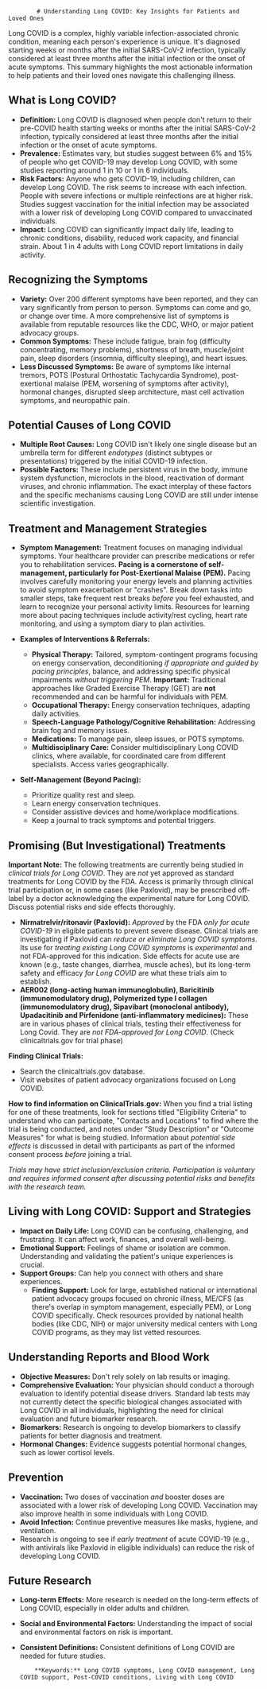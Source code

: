 
            # Understanding Long COVID: Key Insights for Patients and Loved Ones

Long COVID is a complex, highly variable infection-associated chronic condition, meaning each person's experience is unique. It's diagnosed starting weeks or months after the initial SARS-CoV-2 infection, typically considered at least three months after the initial infection or the onset of acute symptoms. This summary highlights the most actionable information to help patients and their loved ones navigate this challenging illness.

## What is Long COVID?

*   **Definition:** Long COVID is diagnosed when people don't return to their pre-COVID health starting weeks or months after the initial SARS-CoV-2 infection, typically considered at least three months after the initial infection or the onset of acute symptoms.
*   **Prevalence:** Estimates vary, but studies suggest between 6% and 15% of people who get COVID-19 may develop Long COVID, with some studies reporting around 1 in 10 or 1 in 6 individuals.
*   **Risk Factors:** Anyone who gets COVID-19, including children, can develop Long COVID. The risk seems to increase with each infection. People with severe infections or multiple reinfections are at higher risk. Studies suggest vaccination for the initial infection may be associated with a lower risk of developing Long COVID compared to unvaccinated individuals.
*   **Impact:** Long COVID can significantly impact daily life, leading to chronic conditions, disability, reduced work capacity, and financial strain. About 1 in 4 adults with Long COVID report limitations in daily activity.

## Recognizing the Symptoms

*   **Variety:** Over 200 different symptoms have been reported, and they can vary significantly from person to person. Symptoms can come and go, or change over time. A more comprehensive list of symptoms is available from reputable resources like the CDC, WHO, or major patient advocacy groups.
*   **Common Symptoms:** These include fatigue, brain fog (difficulty concentrating, memory problems), shortness of breath, muscle/joint pain, sleep disorders (insomnia, difficulty sleeping), and heart issues.
*   **Less Discussed Symptoms:** Be aware of symptoms like internal tremors, POTS (Postural Orthostatic Tachycardia Syndrome), post-exertional malaise (PEM, worsening of symptoms after activity), hormonal changes, disrupted sleep architecture, mast cell activation symptoms, and neuropathic pain.

## Potential Causes of Long COVID

*   **Multiple Root Causes:** Long COVID isn't likely one single disease but an umbrella term for different *endotypes* (distinct subtypes or presentations) triggered by the initial COVID-19 infection.
*   **Possible Factors:** These include persistent virus in the body, immune system dysfunction, microclots in the blood, reactivation of dormant viruses, and chronic inflammation. The exact interplay of these factors and the specific mechanisms causing Long COVID are still under intense scientific investigation.

## Treatment and Management Strategies

*   **Symptom Management:** Treatment focuses on managing individual symptoms. Your healthcare provider can prescribe medications or refer you to rehabilitation services. **Pacing is a cornerstone of self-management, particularly for Post-Exertional Malaise (PEM).** Pacing involves carefully monitoring your energy levels and planning activities to avoid symptom exacerbation or "crashes". Break down tasks into smaller steps, take frequent rest breaks *before* you feel exhausted, and learn to recognize your personal activity limits. Resources for learning more about pacing techniques include activity/rest cycling, heart rate monitoring, and using a symptom diary to plan activities.

*   **Examples of Interventions & Referrals:**
    *   **Physical Therapy:** Tailored, symptom-contingent programs focusing on energy conservation, deconditioning *if appropriate and guided by pacing principles*, balance, and addressing specific physical impairments *without triggering PEM*. **Important:** Traditional approaches like Graded Exercise Therapy (GET) are **not** recommended and can be harmful for individuals with PEM.
    *   **Occupational Therapy:** Energy conservation techniques, adapting daily activities.
    *   **Speech-Language Pathology/Cognitive Rehabilitation:** Addressing brain fog and memory issues.
    *   **Medications:** To manage pain, sleep issues, or POTS symptoms.
    *   **Multidisciplinary Care:** Consider multidisciplinary Long COVID clinics, where available, for coordinated care from different specialists. Access varies geographically.
*   **Self-Management (Beyond Pacing):**
    *   Prioritize quality rest and sleep.
    *   Learn energy conservation techniques.
    *   Consider assistive devices and home/workplace modifications.
    *   Keep a journal to track symptoms and potential triggers.

## Promising (But Investigational) Treatments

**Important Note:** The following treatments are currently being studied in *clinical trials for Long COVID*. They are *not* yet approved as standard treatments for Long COVID by the FDA. Access is primarily through clinical trial participation or, in some cases (like Paxlovid), may be prescribed off-label by a doctor acknowledging the experimental nature for Long COVID. Discuss potential risks and side effects thoroughly.

*   **Nirmatrelvir/ritonavir (Paxlovid):** *Approved* by the FDA *only for acute COVID-19* in eligible patients to prevent severe disease. Clinical trials are investigating if Paxlovid can *reduce or eliminate Long COVID symptoms*. Its use for *treating existing Long COVID symptoms* is *experimental* and not FDA-approved for this indication. Side effects for acute use are known (e.g., taste changes, diarrhea, muscle aches), but its long-term safety and efficacy *for Long COVID* are what these trials aim to establish.
*   **AER002 (long-acting human immunoglobulin), Baricitinib (immunomodulatory drug), Polymerized type I collagen (immunomodulatory drug), Sipavibart (monoclonal antibody), Upadacitinib and Pirfenidone (anti-inflammatory medicines):** These are in various phases of clinical trials, testing their effectiveness for Long Covid. They are *not FDA-approved for Long COVID*. (Check clinicaltrials.gov for trial phase)

**Finding Clinical Trials:**

*   Search the clinicaltrials.gov database.
*   Visit websites of patient advocacy organizations focused on Long COVID.

**How to find information on ClinicalTrials.gov:** When you find a trial listing for one of these treatments, look for sections titled "Eligibility Criteria" to understand who can participate, "Contacts and Locations" to find where the trial is being conducted, and notes under "Study Description" or "Outcome Measures" for what is being studied. Information about *potential side effects* is discussed in detail with participants as part of the informed consent process *before* joining a trial.

*Trials may have strict inclusion/exclusion criteria. Participation is voluntary and requires informed consent after discussing potential risks and benefits with the research team.*

## Living with Long COVID: Support and Strategies

*   **Impact on Daily Life:** Long COVID can be confusing, challenging, and frustrating. It can affect work, finances, and overall well-being.
*   **Emotional Support:** Feelings of shame or isolation are common. Understanding and validating the patient's unique experiences is crucial.
*   **Support Groups:** Can help you connect with others and share experiences.
    *   **Finding Support:** Look for large, established national or international patient advocacy groups focused on chronic illness, ME/CFS (as there's overlap in symptom management, especially PEM), or Long COVID specifically. Check resources provided by national health bodies (like CDC, NIH) or major university medical centers with Long COVID programs, as they may list vetted resources.

## Understanding Reports and Blood Work

*   **Objective Measures:** Don't rely solely on lab results or imaging.
*   **Comprehensive Evaluation:** Your physician should conduct a thorough evaluation to identify potential disease drivers. Standard lab tests may not currently detect the specific biological changes associated with Long COVID in all individuals, highlighting the need for clinical evaluation and future biomarker research.
*   **Biomarkers:** Research is ongoing to develop biomarkers to classify patients for better diagnosis and treatment.
*   **Hormonal Changes:** Evidence suggests potential hormonal changes, such as lower cortisol levels.

## Prevention

*   **Vaccination:** Two doses of vaccination *and* booster doses are associated with a lower risk of developing Long COVID. Vaccination may also improve health in some individuals with Long COVID.
*   **Avoid Infection:** Continue preventive measures like masks, hygiene, and ventilation.
*   Research is ongoing to see if *early treatment* of acute COVID-19 (e.g., with antivirals like Paxlovid in eligible individuals) can reduce the risk of developing Long COVID.

## Future Research

*   **Long-term Effects:** More research is needed on the long-term effects of Long COVID, especially in older adults and children.
*   **Social and Environmental Factors:** Understanding the impact of social and environmental factors on risk is important.
*   **Consistent Definitions:** Consistent definitions of Long COVID are needed for future studies.

            **Keywords:** Long COVID symptoms, Long COVID management, Long COVID support, Post-COVID conditions, Living with Long COVID
            